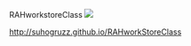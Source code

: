 RAHworkstoreClass ![](https://github.com/Suhogruzz/RAHworkStoreClass/actions/workflows/web.yml/badge.svg)

http://suhogruzz.github.io/RAHworkStoreClass 
